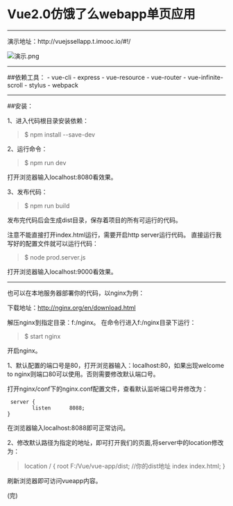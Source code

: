 # Vue2.0仿饿了么webapp单页应用

<hr>
演示地址：http://vuejssellapp.t.imooc.io/#!/

![演示.png](//qr.api.cli.im/qr?data=http%253A%252F%252Fvuejssellapp.t.imooc.io%252F%2523%2521%252F&level=H&transparent=false&bgcolor=%23ffffff&forecolor=%23000000&blockpixel=12&marginblock=1&logourl=&size=280&kid=cliim&key=ee189439dbd7c10b629629edcc4a0ab9)

<hr>
##依赖工具：
- vue-cli
- express
- vue-resource
- vue-router
- vue-infinite-scroll
- stylus
- webpack

<hr>

##安装：

1、进入代码根目录安装依赖：
> $ npm install --save-dev

2、运行命令：
> $ npm run dev

打开浏览器输入localhost:8080看效果。

3、发布代码：
> $ npm run build



发布完代码后会生成dist目录，保存着项目的所有可运行的代码。
      
注意不能直接打开index.html运行，需要开启http server运行代码。
直接运行我写好的配置文件就可以运行代码：
> $ node prod.server.js

打开浏览器输入localhost:9000看效果。

<hr>
也可以在本地服务器部署你的代码，以nginx为例：

下载地址：http://nginx.org/en/download.html

解压nginx到指定目录：f:/nginx。
在命令行进入f:/nginx目录下运行：
> $ start nginx

开启nginx。

1、默认配置的端口号是80，打开浏览器输入：localhost:80，如果出现welcome to nginx则端口80可以使用。否则需要修改默认端口号。

打开nginx/conf下的nginx.conf配置文件，查看默认监听端口号并修改为：
```
 server {
        listen      8088;
}
```
在浏览器输入localhost:8088即可正常访问。

2、修改默认路径为指定的地址，即可打开我们的页面,将server中的location修改为：
> location / {
            root     F:/Vue/vue-app/dist; //你的dist地址
            index    index.html;
 }

刷新浏览器即可访问vueapp内容。



(完)
